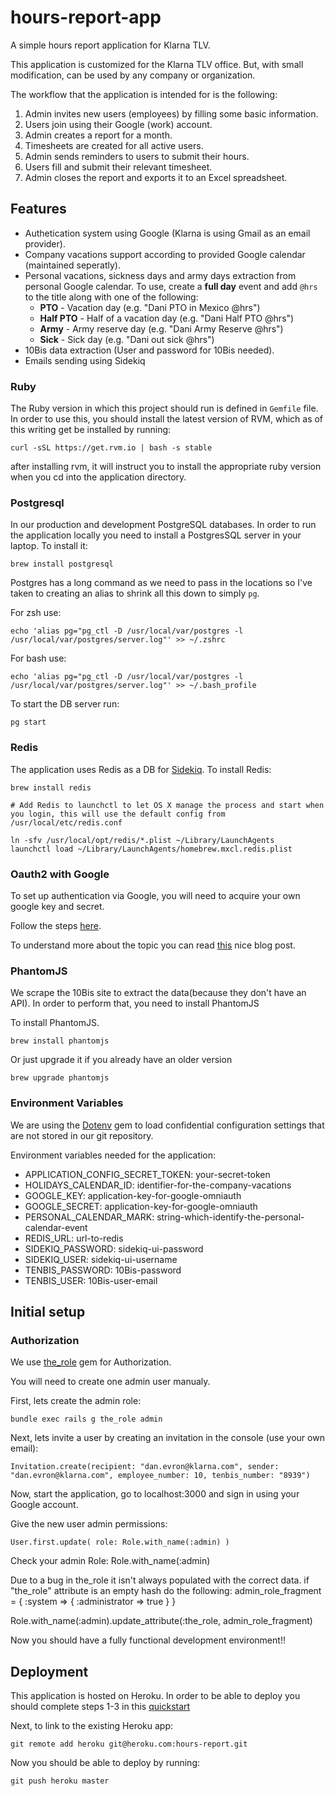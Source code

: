 hours-report-app
================

A simple hours report application for Klarna TLV.

This application is customized for the Klarna TLV office. But, with small modification, can be used by any company or organization.

The workflow that the application is intended for is the following:

1. Admin invites new users (employees) by filling some basic information.
2. Users join using their Google (work) account.
3. Admin creates a report for a month.
4. Timesheets are created for all active users.
5. Admin sends reminders to users to submit their hours.
6. Users fill and submit their relevant timesheet.
7. Admin closes the report and exports it to an Excel spreadsheet.



## Features

* Authetication system using Google (Klarna is using Gmail as an email provider).
* Company vacations support according to provided Google calendar (maintained seperatly).
* Personal vacations, sickness days and army days extraction from personal Google calendar.
  To use, create a **full day** event and add `@hrs` to the title along with one of the following:
  * **PTO** - Vacation day (e.g. "Dani PTO in Mexico @hrs")
  * **Half PTO** - Half of a vacation day (e.g. "Dani Half PTO @hrs")
  * **Army** - Army reserve day (e.g. "Dani Army Reserve @hrs")
  * **Sick** - Sick day (e.g. "Dani out sick @hrs")
* 10Bis data extraction (User and password for 10Bis needed).
* Emails sending using Sidekiq


### Ruby

The Ruby version in which this project should run is defined in `Gemfile` file. In order to use this, you should
install the latest version of RVM, which as of this writing get be installed by running:

    curl -sSL https://get.rvm.io | bash -s stable

after installing rvm, it will instruct you to install the appropriate ruby version when you cd into the application directory.

### Postgresql


In our production and development PostgreSQL databases. In order to run the application locally you need to install a PostgresSQL server in your laptop. To install it:

    brew install postgresql

Postgres has a long command as we need to pass in the locations so I've taken to creating an alias to shrink all this down to simply `pg`.

For zsh use:

    echo 'alias pg="pg_ctl -D /usr/local/var/postgres -l /usr/local/var/postgres/server.log"' >> ~/.zshrc

For bash use:

    echo 'alias pg="pg_ctl -D /usr/local/var/postgres -l /usr/local/var/postgres/server.log"' >> ~/.bash_profile

To start the DB server run:

    pg start

### Redis

The application uses Redis as a DB for [Sidekiq](http://sidekiq.org/).
To install Redis:

	brew install redis

	# Add Redis to launchctl to let OS X manage the process and start when you login, this will use the default config from /usr/local/etc/redis.conf

	ln -sfv /usr/local/opt/redis/*.plist ~/Library/LaunchAgents
	launchctl load ~/Library/LaunchAgents/homebrew.mxcl.redis.plist

### Oauth2 with Google

To set up authentication via Google, you will need to acquire your own google key and secret.

Follow the steps [here](http://edralph.wordpress.com/2012/04/14/omniauth-google-oauth2-strategy-google-key-and-secret/).

To understand more about the topic you can read [this](http://blog.myitcv.org.uk/2013/02/19/omniauth-google-oauth2-example.html) nice blog post.

### PhantomJS

We scrape the 10Bis site to extract the data(because they don't have an API).
In order to perform that, you need to install PhantomJS

To install PhantomJS.

    brew install phantomjs

Or just upgrade it if you already have an older version

    brew upgrade phantomjs

### Environment Variables

We are using the [Dotenv](https://github.com/bkeepers/dotenv) gem to load confidential configuration settings that are not stored in our git repository.

Environment variables needed for the application:

* APPLICATION_CONFIG_SECRET_TOKEN: your-secret-token
* HOLIDAYS_CALENDAR_ID: identifier-for-the-company-vacations
* GOOGLE_KEY: application-key-for-google-omniauth
* GOOGLE_SECRET: application-key-for-google-omniauth
* PERSONAL_CALENDAR_MARK: string-which-identify-the-personal-calendar-event
* REDIS_URL: url-to-redis
* SIDEKIQ_PASSWORD: sidekiq-ui-password
* SIDEKIQ_USER: sidekiq-ui-username
* TENBIS_PASSWORD: 10Bis-password
* TENBIS_USER: 10Bis-user-email

## Initial setup

### Authorization

We use [the_role](https://github.com/the-teacher/the_role) gem for Authorization.

You will need to create one admin user manualy.

First, lets create the admin role:

	bundle exec rails g the_role admin

Next, lets invite a user by creating an invitation in the console (use your own email):

	Invitation.create(recipient: "dan.evron@klarna.com", sender: "dan.evron@klarna.com", employee_number: 10, tenbis_number: "8939")

Now, start the application, go to localhost:3000 and sign in using your Google account.

Give the new user admin permissions:

	User.first.update( role: Role.with_name(:admin) )

Check your admin Role:
  Role.with_name(:admin)

Due to a bug in the_role it isn't always populated with the correct data. if "the_role" attribute is an empty hash do the following:
  admin_role_fragment = {
    :system => {
      :administrator => true
    }
  }

  Role.with_name(:admin).update_attribute(:the_role, admin_role_fragment)

Now you should have a fully functional development environment!!

## Deployment

This application is hosted on Heroku.
In order to be able to deploy you should complete steps 1-3 in this [quickstart](https://devcenter.heroku.com/articles/quickstart)

Next, to link to the existing Heroku app:

	git remote add heroku git@heroku.com:hours-report.git

Now you should be able to deploy by running:

	git push heroku master

